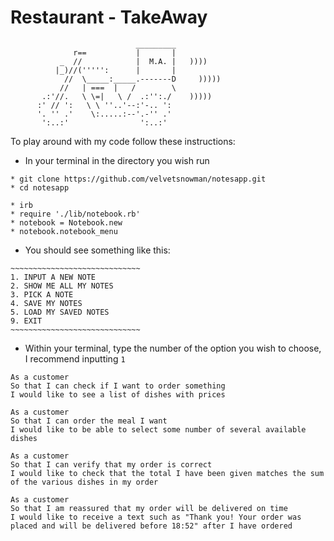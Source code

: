 Restaurant - TakeAway
==================
```
                            _________
              r==           |       |
           _  //            |  M.A. |   ))))
          |_)//(''''':      |       |
            //  \_____:_____.-------D     )))))
           //   | ===  |   /        \
       .:'//.   \ \=|   \ /  .:'':./    )))))
      :' // ':   \ \ ''..'--:'-.. ':
      '. '' .'    \:.....:--'.-'' .'
       ':..:'                ':..:'

```
To play around with my code follow these instructions:

* In your terminal in the directory you wish run

```
* git clone https://github.com/velvetsnowman/notesapp.git
* cd notesapp
```
```
* irb
* require './lib/notebook.rb'
* notebook = Notebook.new
* notebook.notebook_menu

```

* You should see something like this:

```
~~~~~~~~~~~~~~~~~~~~~~~~~~~~~
1. INPUT A NEW NOTE
2. SHOW ME ALL MY NOTES
3. PICK A NOTE
4. SAVE MY NOTES
5. LOAD MY SAVED NOTES
9. EXIT
~~~~~~~~~~~~~~~~~~~~~~~~~~~~~
```
* Within your terminal, type the number of the option you wish to choose, I recommend inputting `1`



```
As a customer
So that I can check if I want to order something
I would like to see a list of dishes with prices

As a customer
So that I can order the meal I want
I would like to be able to select some number of several available dishes

As a customer
So that I can verify that my order is correct
I would like to check that the total I have been given matches the sum of the various dishes in my order

As a customer
So that I am reassured that my order will be delivered on time
I would like to receive a text such as "Thank you! Your order was placed and will be delivered before 18:52" after I have ordered
```
